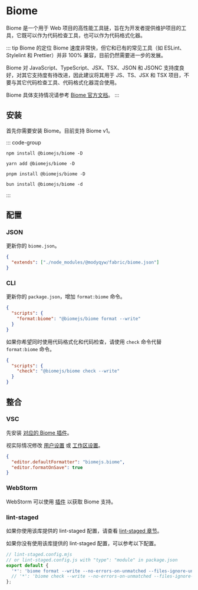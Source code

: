 # Biome

Biome 是一个用于 Web 项目的高性能工具链，旨在为开发者提供维护项目的工具，它既可以作为代码检查工具，也可以作为代码格式化器。

::: tip Biome 的定位
Biome 速度非常快，但它和已有的常见工具（如 ESLint、Stylelint 和 Prettier）并非 100% 兼容，目前仍然需要进一步的发展。

Biome 对 JavaScript、TypeScript、JSX、TSX、JSON 和 JSONC 支持度良好，对其它支持度有待改进，因此建议将其用于 JS、TS、JSX 和 TSX 项目，不要与其它代码检查工具、代码格式化器混合使用。

Biome 具体支持情况请参考 [Biome 官方文档](https://biomejs.dev/zh-cn/internals/language-support/)。
:::

## 安装

首先你需要安装 Biome。目前支持 Biome v1。

::: code-group

```shell [npm]
npm install @biomejs/biome -D
```

```shell [yarn]
yarn add @biomejs/biome -D
```

```shell [pnpm]
pnpm install @biomejs/biome -D
```

```shell [bun(experimental)]
bun install @biomejs/biome -d
```

:::

## 配置

### JSON

更新你的 `biome.json`。

```json
{
  "extends": ["./node_modules/@modyqyw/fabric/biome.json"]
}
```

### CLI

更新你的 `package.json`，增加 `format:biome` 命令。

```json
{
  "scripts": {
    "format:biome": "@biomejs/biome format --write"
  }
}
```

如果你希望同时使用代码格式化和代码检查，请使用 `check` 命令代替 `format:biome` 命令。

```json
{
  "scripts": {
    "check": "@biomejs/biome check --write"
  }
}
```

## 整合

### VSC

先安装 [对应的 Biome 插件](https://marketplace.visualstudio.com/items?itemName=biomejs.biome)。

视实际情况修改 [用户设置](https://code.visualstudio.com/docs/getstarted/settings#_settingsjson) 或 [工作区设置](https://code.visualstudio.com/docs/getstarted/settings#_workspace-settings)。

```json
{
  "editor.defaultFormatter": "biomejs.biome",
  "editor.formatOnSave": true
}
```

### WebStorm

WebStorm 可以使用 [插件](https://plugins.jetbrains.com/plugin/22761-biome) 以获取 Biome 支持。

### lint-staged

如果你使用该库提供的 lint-staged 配置，请查看 [lint-staged 章节](../git/lint-staged.md)。

如果你没有使用该库提供的 lint-staged 配置，可以参考以下配置。

```javascript
// lint-staged.config.mjs
// or lint-staged.config.js with "type": "module" in package.json
export default {
  '*': 'biome format --write --no-errors-on-unmatched --files-ignore-unknown=true',
  // '*': 'biome check --write --no-errors-on-unmatched --files-ignore-unknown=true',
};
```
